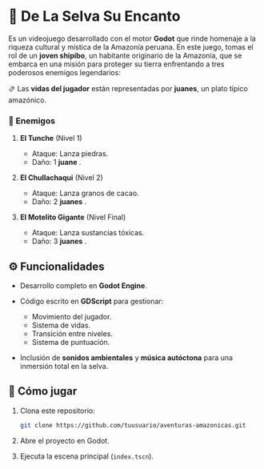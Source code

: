 # 🌿 **De La Selva Su Encanto**

Es un videojuego desarrollado con el motor **Godot** que rinde homenaje a la riqueza cultural y mística de la Amazonía peruana. En este juego, tomas el rol de un **joven shipibo**, un habitante originario de la Amazonía, que se embarca en una misión para proteger su tierra enfrentando a tres poderosos enemigos legendarios:

🫔 Las **vidas del jugador** están representadas por **juanes**, un plato típico amazónico.

### 🐍 Enemigos

1. **El Tunche** (Nivel 1)

   * Ataque: Lanza piedras.
   * Daño: 1 **juane** .

2. **El Chullachaqui** (Nivel 2)

   * Ataque: Lanza granos de cacao.
   * Daño: 2 **juanes** .

3. **El Motelito Gigante** (Nivel Final)

   * Ataque: Lanza sustancias tóxicas.
   * Daño: 3 **juanes** .


## ⚙️ Funcionalidades

* Desarrollo completo en **Godot Engine**.
* Código escrito en **GDScript** para gestionar:

  * Movimiento del jugador.
  * Sistema de vidas.
  * Transición entre niveles.
  * Sistema de puntuación.
* Inclusión de **sonidos ambientales** y **música autóctona** para una inmersión total en la selva.


## 🚀 Cómo jugar

1. Clona este repositorio:

   ```bash
   git clone https://github.com/tuusuario/aventuras-amazonicas.git
   ```
2. Abre el proyecto en Godot.
3. Ejecuta la escena principal (`index.tscn`).

